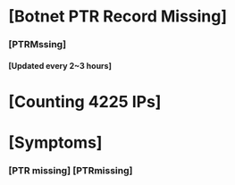 # [Botnet PTR Record Missing]
### [PTRMssing]
#### [Updated every 2~3 hours]

# [Counting 4225 IPs]

# [Symptoms] 
###   [PTR missing] [PTRmissing]
